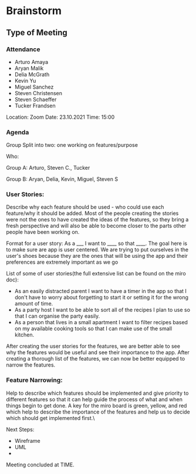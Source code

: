 # Brainstorm
## Type of Meeting

### Attendance
<!-- Remove the people not attending. -->
- Arturo Amaya
- Aryan Malik
- Delia McGrath
- Kevin Yu
- Miguel Sanchez
- Steven Christensen
- Steven Schaeffer
- Tucker Frandsen

Location: Zoom
Date: 23.10.2021
Time: 15:00

### Agenda
Group Split into two:
 one working on features/purpose

Who: 

Group A: Arturo, Steven C., Tucker


Group B: Aryan, Delia, Kevin, Miguel, Steven S

### User Stories: 
<p>Describe why each feature should be used - who could use each feature/why it should be added. Most of the people creating the stories were not the ones to have created the ideas of the features, so they bring a fresh perspective and will also be able to become closer to the parts other people have been working on. 

Format for a user story: As a ___ I want to ____ so that ____. 
The goal here is to make sure are app is user centered. We are trying to put ourselves in the user's shoes because they are the ones that will be using the app and their preferences are extremely important as we go </p>

List of some of user stories(the full extensive list can be found on the miro doc): 
- As an easily distracted parent I want to have a timer in the app so that I don't have to worry about forgetting to start it or setting it for the wrong amount of time.
- As a party host I want to be able to sort all of the recipes I plan to use so that I can organise the party easily.
- As a person that lives in a small apartment I want to filter recipes based on my available cooking tools so that I can make use of the small kitchen.

After creating the user stories for the features, we are better able to see why the features would be useful and see their importance to the app. After creating a thorough list of the features, we can now be better equipped to narrow the features. 


### Feature Narrowing: 
<p>Help to describe which features should be implemented and give priority to different features so that it can help guide the process of what and when things begin to get done. A key for the miro board is green, yellow, and red which help to describe the importance of the features and help us to decide which should get implemented first.\<p>


Next Steps:
- Wireframe
- UML
- 
Meeting concluded at TIME.
<!-- REMINDER TO SAVE THE TEMPLATE AS (mmddyy-topic.md)-->